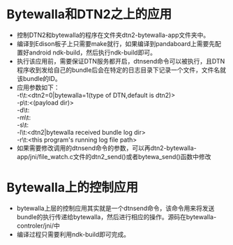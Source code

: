 Bytewalla和DTN2之上的应用
===
 * 控制DTN2和bytewalla的程序在文件夹dtn2-bytewalla-app文件夹中。   
 * 编译到Edison板子上只需要make就行，如果编译到pandaboard上需要先配置好android ndk-build，然后执行ndk-build即可。   
 * 执行该应用前，需要保证DTN服务都开启，dtnsend命令可以被执行，且DTN程序收到发给自己的bundle后会在特定的日志目录下记录一个文件，文件名就该bundle的ID。
 * 应用参数如下：   
 -t\t:<dtn2=0|bytewalla=1(type of DTN,default is dtn2)>        
 -p\t:<(payload dir)>     
 -d\t:<destination eid>      
 -m\t:<source eid>      
 -s\t:<shared dir>      
 -l\t:<dtn2|bytewalla received bundle log dir>     
 -r\t:<this program's running log file path>   
 * 如果需要修改调用的dtnsend命令的参数，可以再dtn2-bytewalla-app/jni/file_watch.c文件的dtn2_send()或者bytewa_send()函数中修改
  
 
Bytewalla上的控制应用
===
 * bytewalla上层的控制应用其实就是一个dtnsend命令，该命令用来将发送bundle的执行传递给bytewalla，然后进行相应的操作。源码在bytewalla-controler/jni/中
 * 编译过程只需要利用ndk-build即可完成。
